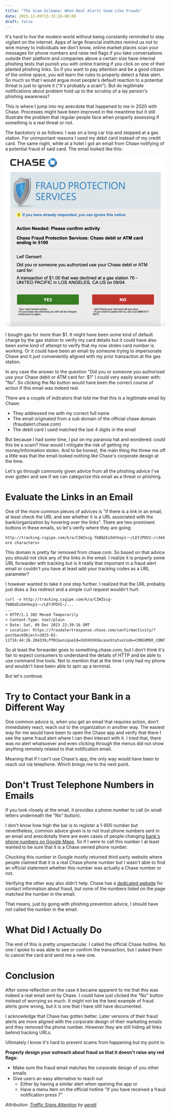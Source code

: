 ```yaml
---
title: "The Scam Dilemma: When Real Alerts Seem Like Frauds"
date: 2023-12-09T15:33:18-08:00
draft: false
---
```


It's hard to live the modern world without being constantly reminded to stay vigilant on the internet. Apps of large financial institutes remind us not to wire money to individuals we don't know, online market places scan your messages for phone numbers and raise red flags if you take conversations outside their platform and companies above a certain size have internal phishing tests that punish you with online training if you click on one of their planted phishing links. So if you want to pay attention and be a good citizen of the online space, you will learn the rules to properly detect a false alert. So much so that I would argue most people's default reaction to a potential threat is just to ignore it ("it's probably a scam"). But do legitimate notifications about problem hold up to the scrutiny of a lay person's phishing awareness?

This is where I jump into my anecdote that happened to me in 2020 with Chase. Processes might have been improved in the meantime but it still illustrate the problem that regular people face when properly assessing if something is a real threat or not.

The backstory is as follows: I was on a long car trip and stopped at a gas station. For unimportant reasons I used my debit card instead of my credit card. The same night, while at a hotel I got an email from Chase notifying of a potential fraud of said card. The email looked like this:

![Fraud Alert Email](chase_fraud_alert_email.png)

I bought gas for more than $1. It might have been some kind of default charge by the gas station to verify my card details but it could have also been some kind of attempt to verify that my now stolen card number is working. Or it could have been an email by someone trying to impersonate Chase and it just conveniently aligned with my prior transaction at the gas station.

In any case the answer to the question "Did you or someone you authorized use your Chase debit or ATM card for: $1" I could very easily answer with: "No". So clicking the No button would have been the correct course of action if this email was indeed real.

There are a couple of indicators that told me that this is a legitimate email by Chase:

- They addressed me with my correct full name
- The email originated from a sub domain of the official chase domain (fraudalert.chase.com)
- The debit card I used matched the last 4 digits in the email

But because I had some time, I put on my paranoia hat and wondered: could this be a scam? How would I mitigate the risk of getting my money/information stolen. And to be honest, the main thing the threw me off a little was that the email looked nothing like Chase's corporate design at the time.

Let's go through commonly given advice from all the phishing advice I've ever gotten and see if we can categorize this email as a threat or phishing.

# Evaluate the Links in an Email

One of the more common pieces of advices is "if there is a link in an email, at least check the URL and see whether it is a URL associated with the bank/organization by hovering over the links". There are two prominent buttons in these emails, so let's verify where they are going:

```
http://tracking.csgipe.com/k/a/CIWZscg-TbBQdIu5mYmsp1~~/LEYJPOVI~/<344 ore characters>
```

This domain is pretty far removed from chase.com. So based on that advice you should not click any of the links in the email. I realize it is properly some URL forwarder with tracking but is it really that important in a fraud alert email or couldn't you have at least add your tracking codes as a URL parameter?

I however wanted to take it one step further. I realized that the URL probably just does a 3xx redirect and a simple curl request wouldn't hurt:

```
curl -v http://tracking.csgipe.com/k/a/CIWZscg-TbBQdIu5mYmsp1~~/LEYJPOVI~/...
...
< HTTP/1.1 302 Moved Temporarily
< Content-Type: text/plain
< Date: Sat, 09 Dec 2023 22:39:16 GMT
< Location: https://fraudalertresponse.chase.com/confirmactivity/?postbackObject=2023-01-11T16:44:26.204339;PTRC&uniqueId=XXXXXXXX&caseStatusCode=CONSUMER_CONFIRMED_OK&logoCode=CHS&language=EN&credit=true
```

So at least the forwarder goes to something.chase.com, but I don't think it's fair to expect consumers to understand the details of HTTP and be able to use command line tools. Not to mention that at the time I only had my phone and wouldn't have been able to spin up a terminal.

But let's continue.

# Try to Contact your Bank in a Different Way

One common advice is, when you get an email that requires action, don't immediately react, reach out to the organization in another way. The easiest way for me would have been to open the Chase app and verify that there I see the same fraud alert where I can then interact with it. I tried that, there was no alert whatsoever and even clicking through the menus did not show anything remotely related to that notification email.

Meaning that if I can't use Chase's app, the only way would have been to reach out via telephone. Which brings me to the next point.

# Don't Trust Telephone Numbers in Emails

If you look closely at the email, it provides a phone number to call (in small letters underneath the "No" button).

I don't know how high the bar is to register a 1-800 number but nevertheless, common advice given is to not trust phone numbers sent in an email and anecdotally there are even cases of people changing [bank's phone numbers on Google Maps](https://www.forbes.com/sites/leemathews/2018/11/26/fraudsters-change-bank-phone-numbers-on-google-maps-to-empty-victims-accounts/?sh=5a9db765503a). So if I were to call this number I at least wanted to be sure that it is a Chase owned phone number.

Chucking this number in Google mostly returned third party website where people claimed that it is a real Chase phone number but I wasn't able to find an official statement whether this number was actually a Chase number or not.

Verifying the other way also didn't help. Chase has a [dedicated website](https://www.chase.com/digital/resources/privacy-security/security/report-fraud) for contact information about fraud, but none of the numbers listed on the page matched the number in the email.

That means, just by going with phishing prevention advice, I should have not called the number in the email.

# What Did I Actually Do

The end of this is pretty unspectacular. I called the official Chase hotline. No one I spoke to was able to see or confirm the transaction, but I asked them to cancel the card and send me a new one.

# Conclusion

After some reflection on the case it became apparent to me that this was indeed a real email sent by Chase. I could have just clicked the "No" button instead of worrying so much. It might not be the best example of fraud alerts gone wrong, but it is one that I have still have documented.

I acknowledge that Chase has gotten better. Later versions of their fraud alerts are more aligned with the corporate design of their marketing emails and they removed the phone number. However they are still hiding all links behind tracking URLs.

Ultimately I know it's hard to prevent scams from happening but my point is:

**Properly design your outreach about fraud so that it doesn't raise any red flags:**

- Make sure the fraud email matches the corporate design of you other emails
- Give users an easy alternative to reach out
  - Either by having a similar alert when opening the app or
  - Have a menu item on the official hotline "If you have received a fraud notification press 7"

*Attribution: [Traffic Signs Attention](https://pixabay.com/illustrations/traffic-signs-attention-a-notice-464641/) by [geralt](https://pixabay.com/users/geralt-9301/)*
